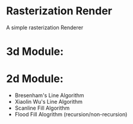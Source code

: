 # Rasterization Render
 A simple rasterization Renderer
# 3d Module:

# 2d Module:
 - Bresenham's Line Algorithm
 - Xiaolin Wu's Line Algorithm
 - Scanline Fill Algorithm
 - Flood Fill Alogrithm (recursion/non-recursion)
